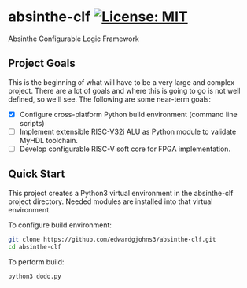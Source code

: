 # absinthe-clf [![License: MIT](https://img.shields.io/badge/License-MIT-yellow.svg)](https://opensource.org/licenses/MIT)
Absinthe Configurable Logic Framework

## Project Goals
This is the beginning of what will have to be a very large and complex project.  There are a lot of goals and where this is going to go is not well defined, so we'll see.  The following are some near-term goals:

- [x] Configure cross-platform Python build environment (command line scripts)
- [ ] Implement extensible RISC-V32i ALU as Python module to validate MyHDL toolchain.
- [ ] Develop configurable RISC-V soft core for FPGA implementation.

## Quick Start
This project creates a Python3 virtual environment in the absinthe-clf project directory.  Needed modules are installed into that virtual environment.

To configure build environment:
```bash
git clone https://github.com/edwardgjohns3/absinthe-clf.git
cd absinthe-clf
```
To perform build:
```bash
python3 dodo.py
```
